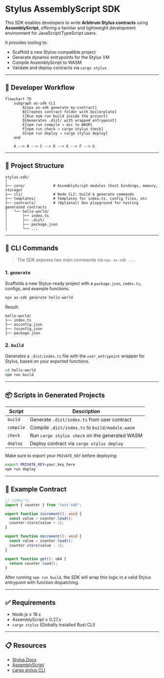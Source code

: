 # Stylus AssemblyScript SDK

This SDK enables developers to write **Arbitrum Stylus contracts** using **AssemblyScript**, offering a familiar and lightweight development environment for JavaScript/TypeScript users.

It provides tooling to:

- Scaffold a new Stylus-compatible project
- Generate dynamic entrypoints for the Stylus VM
- Compile AssemblyScript to WASM
- Validate and deploy contracts via `cargo stylus`

---

## 🧠 Developer Workflow

```mermaid
flowchart TD
    subgraph as-sdk CLI
        A[npx as-sdk generate my-contract]
        B[Creates contract folder with boilerplate]
        C[Run npm run build inside the project]
        D[Generates .dist/ with wrapped entrypoint]
        E[npm run compile → asc to WASM]
        F[npm run check → cargo stylus check]
        G[npm run deploy → cargo stylus deploy]
    end

    A --> B --> C --> D --> E --> F --> G
```

---

## 📁 Project Structure

```
stylus-sdk/
│
├── core/             # AssemblyScript modules (host bindings, memory, storage)
├── cli/              # Node CLI: build & generate commands
├── templates/        # Templates for index.ts, config files, etc
├── contracts/        # (Optional) Dev playground for testing generated contracts
│   └── hello-world/
│       ├── index.ts
│       ├── .dist/
│       ├── package.json
│       └── ...
```

---

## 🚀 CLI Commands

> The SDK exposes two main commands via `npx as-sdk ...`

### 1. `generate`

Scaffolds a new Stylus-ready project with a `package.json`, `index.ts`, configs, and example functions.

```bash
npx as-sdk generate hello-world
```

Result:

```
hello-world/
├── index.ts
├── asconfig.json
├── tsconfig.json
├── package.json
```

### 2. `build`

Generates a `.dist/index.ts` file with the `user_entrypoint` wrapper for Stylus, based on your exported functions.

```bash
cd hello-world
npm run build
```

---

## 📦 Scripts in Generated Projects

| Script    | Description                                     |
| --------- | ----------------------------------------------- |
| `build`   | Generate `.dist/index.ts` from user contract    |
| `compile` | Compile `.dist/index.ts` to `build/module.wasm` |
| `check`   | Run `cargo stylus check` on the generated WASM  |
| `deploy`  | Deploy contract via `cargo stylus deploy`       |

Make sure to export your `PRIVATE_KEY` before deploying:

```bash
export PRIVATE_KEY=your_key_here
npm run deploy
```

---

## 🧪 Example Contract

```ts
// index.ts
import { counter } from "test-sdk";

export function increment(): void {
  const value = counter.load();
  counter.store(value + 1);
}

export function decrement(): void {
  const value = counter.load();
  counter.store(value - 1);
}

export function get(): u64 {
  return counter.load();
}
```

After running `npm run build`, the SDK will wrap this logic in a valid Stylus entrypoint with function dispatching.

---

## ✅ Requirements

- Node.js ≥ 18.x
- AssemblyScript ≥ 0.27.x
- `cargo stylus` (Globally installed Rust CLI)

---

## 📋 Resources

- [Stylus Docs](https://docs.arbitrum.io/stylus)
- [AssemblyScript](https://www.assemblyscript.org/)
- [cargo stylus CLI](https://docs.arbitrum.io/stylus/tools/stylus-cli)

